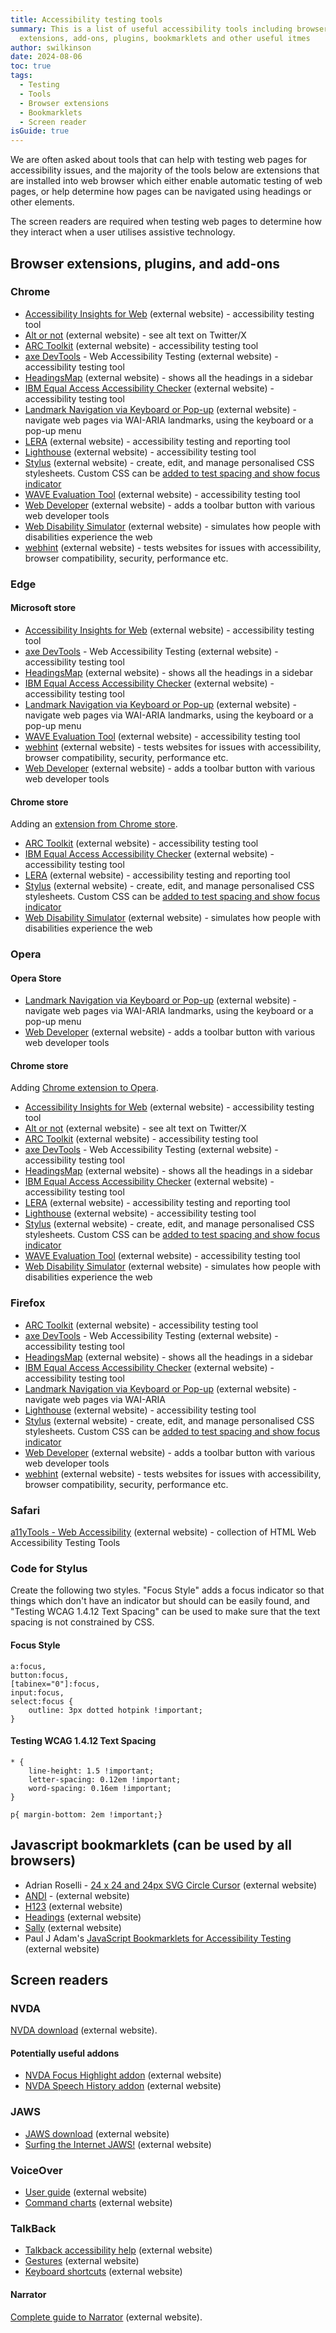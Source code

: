 ```yaml
---
title: Accessibility testing tools
summary: This is a list of useful accessibility tools including browser
  extensions, add-ons, plugins, bookmarklets and other useful itmes
author: swilkinson
date: 2024-08-06
toc: true
tags:
  - Testing
  - Tools
  - Browser extensions
  - Bookmarklets
  - Screen reader
isGuide: true
---
```

We are often asked about tools that can help with testing web pages for accessibility issues, and the majority of the tools below are extensions that are installed into web browser which either enable automatic testing of web pages, or help determine how pages can be navigated using headings or other elements.

The screen readers are required when testing web pages to determine how they interact when a user utilises assistive technology.

## Browser extensions, plugins, and add-ons

### Chrome

* [Accessibility Insights for Web](https://chromewebstore.google.com/detail/accessibility-insights-fo/pbjjkligggfmakdaogkfomddhfmpjeni) (external website) - accessibility testing tool
* [Alt or not](https://chromewebstore.google.com/detail/alt-or-not/bhbbijphceaijfpppmdjmjalnogkhamc) (external website) - see alt text on Twitter/X
* [ARC Toolkit](https://chromewebstore.google.com/detail/arc-toolkit/chdkkkccnlfncngelccgbgfmjebmkmce) (external website) - accessibility testing tool
* [axe DevTools](https://chromewebstore.google.com/detail/axe-devtools-web-accessib/lhdoppojpmngadmnindnejefpokejbdd) - Web Accessibility Testing (external website) - accessibility testing tool
* [HeadingsMap](https://chromewebstore.google.com/detail/headingsmap/flbjommegcjonpdmenkdiocclhjacmbi) (external website) - shows all the headings in a sidebar
* [IBM Equal Access Accessibility Checker](https://chromewebstore.google.com/detail/ibm-equal-access-accessib/lkcagbfjnkomcinoddgooolagloogehp) (external website) - accessibility testing tool
* [Landmark Navigation via Keyboard or Pop-up](https://chromewebstore.google.com/detail/landmark-navigation-via-k/ddpokpbjopmeeiiolheejjpkonlkklgp) (external website) - navigate web pages via WAI-ARIA landmarks, using the keyboard or a pop-up menu
* [LERA](https://chromewebstore.google.com/detail/lera/neninfnjnhknniefcpognoooalfdaofc) (external website) - accessibility testing and reporting tool
* [Lighthouse](https://chromewebstore.google.com/detail/blipmdconlkpinefehnmjammfjpmpbjk) (external website) - accessibility testing tool
* [Stylus](https://chromewebstore.google.com/detail/stylus/clngdbkpkpeebahjckkjfobafhncgmne) (external website) - create, edit, and manage personalised CSS stylesheets. Custom CSS can be [added to test spacing and show focus indicator](#stylus)
* [WAVE Evaluation Tool](https://chromewebstore.google.com/detail/wave-evaluation-tool/jbbplnpkjmmeebjpijfedlgcdilocofh) (external website) - accessibility testing tool
* [Web Developer](https://chromewebstore.google.com/detail/web-developer/bfbameneiokkgbdmiekhjnmfkcnldhhm) (external website) - adds a toolbar button with various web developer tools
* [Web Disability Simulator](https://chromewebstore.google.com/detail/web-disability-simulator/olioanlbgbpmdlgjnnampnnlohigkjla) (external website) - simulates how people with disabilities experience the web
* [webhint](https://chromewebstore.google.com/detail/webhint/gccemnpihkbgkdmoogenkbkckppadcag) (external website) - tests websites for issues with accessibility, browser compatibility, security, performance etc.

### Edge

#### Microsoft store

* [Accessibility Insights for Web](https://microsoftedge.microsoft.com/addons/detail/accessibility-insights-fo/ghbhpcookfemncgoinjblecnilppimih?hl=en-GB) (external website) - accessibility testing tool
* [axe DevTools](https://microsoftedge.microsoft.com/addons/detail/axe-devtools-web-access/kcenlimkmjjkdfcaleembgmldmnnlfkn?hl=en-GB) - Web Accessibility Testing (external website) - accessibility testing tool
* [HeadingsMap](https://microsoftedge.microsoft.com/addons/detail/headingsmap/bokekiiaddinealohkmhjcgfanndmcgo?hl=en-GB) (external website) - shows all the headings in a sidebar
* [IBM Equal Access Accessibility Checker](https://microsoftedge.microsoft.com/addons/detail/ibm-equal-access-accessib/ompccpejakabkmfepbijnagedbdfldka?hl=en-GB) (external website) - accessibility testing tool
* [Landmark Navigation via Keyboard or Pop-up](https://microsoftedge.microsoft.com/addons/detail/landmark-navigation-via-k/oemdnnhhfhdhilalibobndhoahcaiboe?hl=en-GB) (external website) - navigate web pages via WAI-ARIA landmarks, using the keyboard or a pop-up menu
* [WAVE Evaluation Tool](https://microsoftedge.microsoft.com/addons/detail/wave-evaluation-tool/khapceneeednkiopkkbgkibbdoajpkoj?hl=en-GB) (external website) - accessibility testing tool
* [webhint](https://microsoftedge.microsoft.com/addons/detail/webhint/mlgfbihcfnkaenjpdcngdnhcpkdmcdee?hl=en-GB) (external website) - tests websites for issues with accessibility, browser compatibility, security, performance etc.
* [Web Developer](https://microsoftedge.microsoft.com/addons/detail/web-developer/ilbdhapjffldgngebmnkdodohjapjccm?hl=en-GB) (external website) - adds a toolbar button with various web developer tools

#### Chrome store

Adding an [extension from Chrome store](https://support.microsoft.com/en-gb/microsoft-edge/add-turn-off-or-remove-extensions-in-microsoft-edge-9c0ec68c-2fbc-2f2c-9ff0-bdc76f46b026#:~:text=Add%20an%20extension%20to%20Microsoft%20Edge%20from%20the%20Chrome%20Web%20Store).

* [ARC Toolkit](https://chromewebstore.google.com/detail/arc-toolkit/chdkkkccnlfncngelccgbgfmjebmkmce) (external website) - accessibility testing tool
* [IBM Equal Access Accessibility Checker](https://chromewebstore.google.com/detail/ibm-equal-access-accessib/lkcagbfjnkomcinoddgooolagloogehp) (external website) - accessibility testing tool
* [LERA](https://chromewebstore.google.com/detail/lera/neninfnjnhknniefcpognoooalfdaofc) (external website) - accessibility testing and reporting tool
* [Stylus](https://chromewebstore.google.com/detail/stylus/clngdbkpkpeebahjckkjfobafhncgmne) (external website) - create, edit, and manage personalised CSS stylesheets. Custom CSS can be [added to test spacing and show focus indicator](#stylus)
* [Web Disability Simulator](https://chromewebstore.google.com/detail/web-disability-simulator/olioanlbgbpmdlgjnnampnnlohigkjla) (external website) - simulates how people with disabilities experience the web

### Opera

#### Opera Store

* [Landmark Navigation via Keyboard or Pop-up](https://addons.opera.com/en/extensions/details/landmarks/) (external website) - navigate web pages via WAI-ARIA landmarks, using the keyboard or a pop-up menu
* [Web Developer](https://addons.opera.com/en/extensions/details/web-developer/) (external website) - adds a toolbar button with various web developer tools

#### Chrome store

Adding [Chrome extension to Opera](https://help.opera.com/en/latest/customization/#:~:text=Add%20Chrome%20extensions%20to%20Opera&text=Click%20the%20Add%20to%20Opera,can%20use%20them%20right%20away.).

* [Accessibility Insights for Web](https://microsoftedge.microsoft.com/addons/detail/accessibility-insights-fo/ghbhpcookfemncgoinjblecnilppimih?hl=en-GB) (external website) - accessibility testing tool
* [Alt or not](https://chromewebstore.google.com/detail/alt-or-not/bhbbijphceaijfpppmdjmjalnogkhamc) (external website) - see alt text on Twitter/X
* [ARC Toolkit](https://chromewebstore.google.com/detail/arc-toolkit/chdkkkccnlfncngelccgbgfmjebmkmce) (external website) - accessibility testing tool
* [axe DevTools](https://chromewebstore.google.com/detail/axe-devtools-web-accessib/lhdoppojpmngadmnindnejefpokejbdd) - Web Accessibility Testing (external website) - accessibility testing tool
* [HeadingsMap](https://chromewebstore.google.com/detail/headingsmap/flbjommegcjonpdmenkdiocclhjacmbi) (external website) - shows all the headings in a sidebar
* [IBM Equal Access Accessibility Checker](https://microsoftedge.microsoft.com/addons/detail/ibm-equal-access-accessib/ompccpejakabkmfepbijnagedbdfldka?hl=en-GB) (external website) - accessibility testing tool
* [LERA](https://chromewebstore.google.com/detail/lera/neninfnjnhknniefcpognoooalfdaofc) (external website) - accessibility testing and reporting tool
* [Lighthouse](https://chromewebstore.google.com/detail/blipmdconlkpinefehnmjammfjpmpbjk) (external website) - accessibility testing tool
* [Stylus](https://chromewebstore.google.com/detail/stylus/clngdbkpkpeebahjckkjfobafhncgmne) (external website) - create, edit, and manage personalised CSS stylesheets. Custom CSS can be [added to test spacing and show focus indicator](#stylus)
* [WAVE Evaluation Tool](https://chromewebstore.google.com/detail/wave-evaluation-tool/jbbplnpkjmmeebjpijfedlgcdilocofh) (external website) - accessibility testing tool
* [Web Disability Simulator](https://chromewebstore.google.com/detail/web-disability-simulator/olioanlbgbpmdlgjnnampnnlohigkjla) (external website) - simulates how people with disabilities experience the web

### Firefox

* [ARC Toolkit](https://addons.mozilla.org/en-GB/firefox/addon/arc-toolkit/) (external website) - accessibility testing tool
* [axe DevTools](https://addons.mozilla.org/en-GB/firefox/addon/axe-devtools/) - Web Accessibility Testing (external website) - accessibility testing tool
* [HeadingsMap](https://addons.mozilla.org/en-GB/firefox/addon/headingsmap/) (external website) - shows all the headings in a sidebar
* [IBM Equal Access Accessibility Checker](https://addons.mozilla.org/en-GB/firefox/addon/accessibility-checker/) (external website) - accessibility testing tool
* [Landmark Navigation via Keyboard or Pop-up](https://addons.mozilla.org/en-GB/firefox/addon/landmarks/) (external website) - navigate web pages via WAI-ARIA 
* [Lighthouse](https://addons.mozilla.org/en-GB/firefox/addon/google-lighthouse/) (external website) - accessibility testing tool
* [Stylus](https://addons.mozilla.org/en-GB/firefox/addon/styl-us/) (external website) - create, edit, and manage personalised CSS stylesheets. Custom CSS can be [added to test spacing and show focus indicator](#stylus)
* [Web Developer](https://addons.mozilla.org/en-GB/firefox/addon/web-developer/) (external website) - adds a toolbar button with various web developer tools
* [webhint](https://addons.mozilla.org/en-GB/firefox/addon/webhint/) (external website) - tests websites for issues with accessibility, browser compatibility, security, performance etc.

### Safari

[a11yTools - Web Accessibility](https://apps.apple.com/us/app/a11ytools-web-accessibility/id1364813335?mt=12) (external website) - collection of HTML Web Accessibility Testing Tools

<h3 id="stylus">Code for Stylus</h3>

Create the following two styles. "Focus Style" adds a focus indicator so that things which don't have an indicator but should can be easily found, and "Testing WCAG 1.4.12 Text Spacing" can be used to make sure that the text spacing is not constrained by CSS.

#### Focus Style

```
a:focus, 
button:focus, 
[tabinex="0"]:focus, 
input:focus, 
select:focus { 
    outline: 3px dotted hotpink !important; 
} 
```

#### Testing WCAG 1.4.12 Text Spacing

```
* { 
    line-height: 1.5 !important;
    letter-spacing: 0.12em !important;
    word-spacing: 0.16em !important;
}

p{ margin-bottom: 2em !important;}
```

## Javascript bookmarklets (can be used by all browsers)

* Adrian Roselli - [24 x 24 and 24px SVG Circle Cursor](https://adrianroselli.com/2022/05/24x24-pixel-cursor-bookmarklet.html) (external website) 
* [ANDI](https://www.ssa.gov/accessibility/andi/help/install.html) - (external website)
* [H123](https://hinderlingvolkart.github.io/h123/) (external website) 
* [Headings](https://pauljadam.com/bookmarklets/headings.html) (external website) 
* [Sally](https://sa11y.netlify.app/) (external website) 
* Paul J Adam's [JavaScript Bookmarklets for Accessibility Testing](https://pauljadam.com/bookmarklets/index.html) (external website) 

## Screen readers

### NVDA

[NVDA download](https://www.nvaccess.org/download/) (external website).

#### Potentially useful addons

* [NVDA Focus Highlight addon](https://addons.nvda-project.org/addons/focusHighlight.en.html) (external website) 
* [NVDA Speech History addon](https://addons.nvda-project.org/addons/speech_history.en.html) (external website) 

### JAWS

* [JAWS download](https://support.freedomscientific.com/Downloads/JAWS) (external website) 
* [Surfing the Internet JAWS!](https://support.freedomscientific.com/SurfsUp/1-StartHere.htm) (external website) 

### VoiceOver

* [User guide](https://support.apple.com/en-gb/guide/voiceover/welcome/10) (external website) 
* [Command charts](https://help.apple.com/voiceover/command-charts/#1st-level-commands) (external website) 

### TalkBack

* [Talkback accessibility help](https://support.google.com/accessibility/android/topic/3529932) (external website) 
* [Gestures](https://support.google.com/accessibility/android/answer/6151827) (external website) 
* [Keyboard shortcuts](https://support.google.com/accessibility/android/answer/6110948) (external website) 

#### Narrator

[Complete guide to Narrator](https://support.microsoft.com/en-us/windows/complete-guide-to-narrator-e4397a0d-ef4f-b386-d8ae-c172f109bdb1) (external website).
